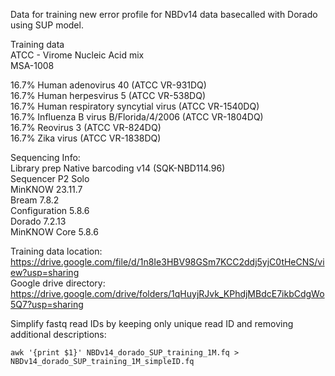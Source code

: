 Data for training new error profile for NBDv14 data basecalled with Dorado using SUP model.  

Training data  
ATCC - Virome Nucleic Acid mix  
MSA-1008  
  
16.7% Human adenovirus 40 (ATCC VR-931DQ)  
16.7% Human herpesvirus 5 (ATCC VR-538DQ)  
16.7% Human respiratory syncytial virus (ATCC VR-1540DQ)  
16.7% Influenza B virus B/Florida/4/2006 (ATCC VR-1804DQ)  
16.7% Reovirus 3 (ATCC VR-824DQ)  
16.7% Zika virus (ATCC VR-1838DQ)  

Sequencing Info:  
Library prep Native barcoding v14 (SQK-NBD114.96)  
Sequencer P2 Solo  
MinKNOW 23.11.7  
Bream 7.8.2  
Configuration 5.8.6  
Dorado 7.2.13  
MinKNOW Core 5.8.6   

Training data location: https://drive.google.com/file/d/1n8Ie3HBV98GSm7KCC2ddj5yjC0tHeCNS/view?usp=sharing  
Google drive directory: https://drive.google.com/drive/folders/1qHuyjRJvk_KPhdjMBdcE7ikbCdgWo5Q7?usp=sharing  

Simplify fastq read IDs by keeping only unique read ID and removing additional descriptions:  
```
awk '{print $1}' NBDv14_dorado_SUP_training_1M.fq > NBDv14_dorado_SUP_training_1M_simpleID.fq  
```

